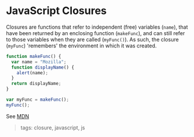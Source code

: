 # JavaScript Closures

Closures are functions that refer to independent (free) variables (`name`), that have been returned by an enclosing function (`makeFunc`), and can still refer to those variables when they are called (`myFunc()`). As such, the closure (`myFunc`) 'remembers' the environment in which it was created.

```javascript
function makeFunc() {
  var name = "Mozilla";
  function displayName() {
    alert(name);
  }
  return displayName;
}

var myFunc = makeFunc();
myFunc();
```

See [MDN](https://developer.mozilla.org/en-US/docs/Web/JavaScript/Closures)

> tags: closure, javascript, js
